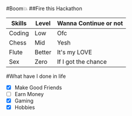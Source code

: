 #Boom💥
##Fire this Hackathon

| Skills | Level | Wanna Continue or not |
| ------- | ------ | ----- |
| Coding | Low | Ofc |
| Chess | Mid | Yesh |
| Flute | Better | It's my LOVE |
| Sex | Zero | If I got the chance |

#What have I done in life
- [x] Make Good Friends
- [ ] Earn Money
- [x] Gaming
- [x] Hobbies 

